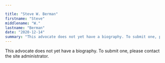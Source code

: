 ```yaml
---

title: "Steve W. Berman"
firstname: "Steve"
middlename: "W."
lastname: "Berman"
date: "2020-12-14"
summary: "This advocate does not yet have a biography. To submit one, please contact the site administrator."
---
```

This advocate does not yet have a biography. To submit one, please contact the site administrator.

